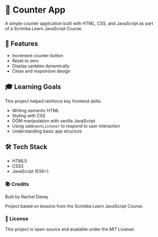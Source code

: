 # 🔢 Counter App

A simple counter application built with HTML, CSS, and JavaScript as part of a Scrimba Learn JavaScript Course.

## 🚀 Features

- Increment counter button
- Reset to zero
- Display updates dynamically
- Clean and responsive design

## 🎓 Learning Goals

This project helped reinforce key frontend skills:

- Writing semantic HTML
- Styling with CSS
- DOM manipulation with vanilla JavaScript
- Using `addEventListener` to respond to user interaction
- Understanding basic app structure

## 🛠 Tech Stack

- HTML5
- CSS3
- JavaScript (ES6+)

### 📚 Credits
Built by Rachel Davey

Project based on lessons from the Scrimba Learn JavaScript Course.

### 📌 License
This project is open-source and available under the MIT License.

